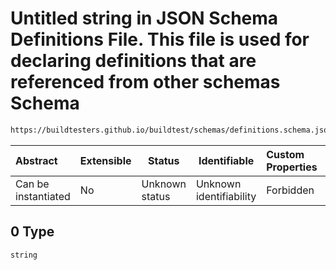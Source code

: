 # Untitled string in JSON Schema Definitions File. This file is used for declaring definitions that are referenced from other schemas Schema

```txt
https://buildtesters.github.io/buildtest/schemas/definitions.schema.json#/definitions/string_or_list/oneOf/0
```




| Abstract            | Extensible | Status         | Identifiable            | Custom Properties | Additional Properties | Access Restrictions | Defined In                                                                         |
| :------------------ | ---------- | -------------- | ----------------------- | :---------------- | --------------------- | ------------------- | ---------------------------------------------------------------------------------- |
| Can be instantiated | No         | Unknown status | Unknown identifiability | Forbidden         | Allowed               | none                | [definitions.schema.json\*](../out/definitions.schema.json "open original schema") |

## 0 Type

`string`
